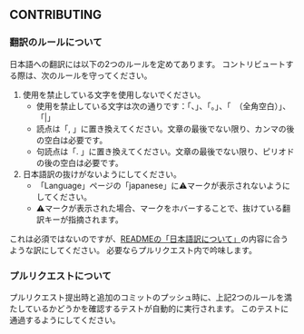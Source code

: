 ## CONTRIBUTING
### 翻訳のルールについて
日本語への翻訳には以下の2つのルールを定めてあります。
コントリビュートする際は、次のルールを守ってください。

1. 使用を禁止している文字を使用しないでください。
   - 使用を禁止している文字は次の通りです：「、」、「。」、「　（全角空白）」、「|」
   - 読点は「, 」に置き換えてください。文章の最後でない限り、カンマの後の空白は必要です。
   - 句読点は「. 」に置き換えてください。文章の最後でない限り、ピリオドの後の空白は必要です。
2. 日本語訳の抜けがないようにしてください。
   - 「Language」ページの「japanese」に⚠️マークが表示されないようにしてください。
   - ⚠️マークが表示された場合、マークをホバーすることで、抜けている翻訳キーが指摘されます。

これは必須ではないのですが、[READMEの「日本語訳について」](https://github.com/Gakuto1112/Stormworks-JapaneseTranslation?tab=readme-ov-file#日本語訳について)の内容に合うような訳にしてください。
必要ならプルリクエスト内で吟味します。

### プルリクエストについて
プルリクエスト提出時と追加のコミットのプッシュ時に、上記2つのルールを満たしているかどうかを確認するテストが自動的に実行されます。
このテストに通過するようにしてください。